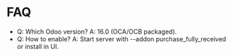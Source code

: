 # FAQ

- Q: Which Odoo version? A: 16.0 (OCA/OCB packaged).
- Q: How to enable? A: Start server with --addon purchase_fully_received or install in UI.
